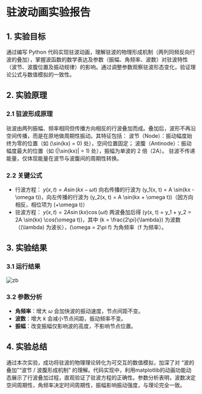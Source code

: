 # 驻波动画实验报告

## 1. 实验目标
通过编写 Python 代码实现驻波动画，理解驻波的物理形成机制（两列同频反向行波的叠加），掌握波函数的数学表达及参数（振幅、角频率、波数）对驻波特性（波节、波腹位置及振动规律）的影响。通过调整参数观察驻波形态变化，验证理论公式与数值模拟的一致性。

## 2. 实验原理
### 2.1 驻波形成原理
驻波由两列振幅、频率相同但传播方向相反的行波叠加而成。叠加后，波形不再沿空间传播，而是在原地做周期性振动。其特征包括：
波节（Node）：振动幅度始终为零的位置（如 \(\sin(kx) = 0\) 处），空间位置固定；
波腹（Antinode）：振动幅度最大的位置（如 \(|\sin(kx)| = 1\) 处），振幅为单波的 2 倍（2A）。
驻波不传递能量，仅体现能量在波节与波腹间的周期性转换。

### 2.2 关键公式
- 行波方程： $y(x, t) = A \sin(kx - \omega t)$
向右传播的行波为 \(y_1(x, t) = A \sin(kx - \omega t)\)，向左传播的行波为 \(y_2(x, t) = A \sin(kx + \omega t)\)（因方向相反，相位项为 \(+\omega t\)）
- 驻波方程： $y(x,t) = 2A\sin(kx)\cos(\omega t)$
两波叠加后得 \(y(x, t) = y_1 + y_2 = 2A \sin(kx) \cos(\omega t)\)，其中 \(k = \frac{2\pi}{\lambda}\) 为波数（\(\lambda\) 为波长），\(\omega = 2\pi f\) 为角频率（f 为频率）。

## 3. 实验结果
### 3.1 运行结果
![zb](https://github.com/user-attachments/assets/6fbdc2f0-f7d9-4201-a26a-d53c9c6c197f)


### 3.2 参数分析
- **角频率**：增大 $\omega$ 会加快波的振动速度，节点间距不变。
- **波数**：增大 $k$ 会减小节点间距，振动频率不变。
- **振幅**：改变振幅仅影响波的高度，不影响节点位置。

## 4. 实验总结
通过本次实验，成功将驻波的物理理论转化为可交互的数值模拟，加深了对 “波的叠加”“波节 / 波腹形成机制” 的理解。代码实现中，利用matplotlib的动画功能动态展示了行波叠加过程，直观验证了驻波方程的正确性。参数分析表明，波数决定空间周期性，角频率决定时间周期性，振幅影响振动强度，与理论完全一致。
